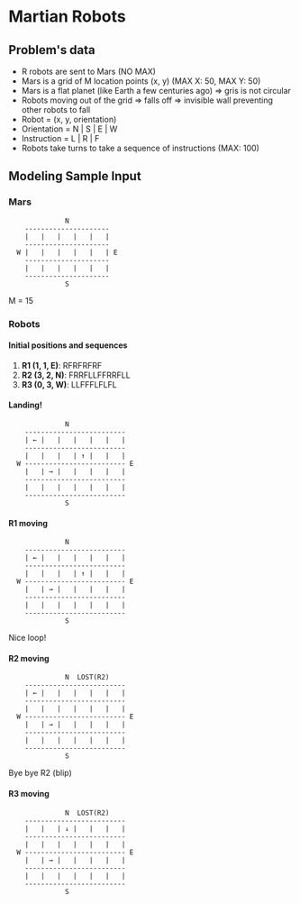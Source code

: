 # Martian Robots

## Problem's data

* R robots are sent to Mars (NO MAX)
* Mars is a grid of M location points (x, y) (MAX X: 50, MAX Y: 50)
* Mars is a flat planet (like Earth a few centuries ago) => gris is not circular
* Robots moving out of the grid => falls off => invisible wall preventing other robots to fall
* Robot = (x, y, orientation)
* Orientation = N | S | E | W
* Instruction = L | R | F
* Robots take turns to take a sequence of instructions (MAX: 100)

## Modeling Sample Input

### Mars

```
              N       
    ---------------------
    |   |   |   |   |   |
    ---------------------
  W |   |   |   |   |   | E
    ---------------------
    |   |   |   |   |   |
    ---------------------
              S
```

M = 15

### Robots

#### Initial positions and sequences

1. **R1 (1, 1, E)**: RFRFRFRF
2. **R2 (3, 2, N)**: FRRFLLFFRRFLL
3. **R3 (0, 3, W)**: LLFFFLFLFL

#### Landing!

```
              N       
    -------------------------
    | ← |   |   |   |   |   |
    -------------------------
    |   |   |   | ↑ |   |   | 
  W ------------------------- E
    |   | → |   |   |   |   |
    -------------------------
    |   |   |   |   |   |   |
    -------------------------
              S
```

#### R1 moving

```
              N       
    -------------------------
    | ← |   |   |   |   |   |
    -------------------------
    |   |   |   | ↑ |   |   | 
  W ------------------------- E
    |   | → |   |   |   |   |
    -------------------------
    |   |   |   |   |   |   |
    -------------------------
              S
```
Nice loop!


#### R2 moving

```
              N  LOST(R2)    
    -------------------------
    | ← |   |   |   |   |   |
    -------------------------
    |   |   |   |   |   |   | 
  W ------------------------- E
    |   | → |   |   |   |   |
    -------------------------
    |   |   |   |   |   |   |
    -------------------------
              S
```
Bye bye R2 (blip)


#### R3 moving

```
              N  LOST(R2)    
    -------------------------
    |   |   | ↓ |   |   |   |
    -------------------------
    |   |   |   |   |   |   | 
  W ------------------------- E
    |   | → |   |   |   |   |
    -------------------------
    |   |   |   |   |   |   |
    -------------------------
              S
```